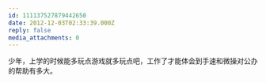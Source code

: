 ```yaml
---
id: 111137527879442650
date: 2012-12-03T02:33:39.000Z
reply: false
media_attachments: 0
---
```


少年，上学的时候能多玩点游戏就多玩点吧，工作了才能体会到手速和微操对公办的帮助有多大。

